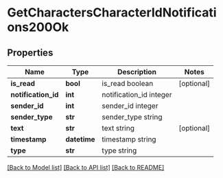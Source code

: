 # GetCharactersCharacterIdNotifications200Ok

## Properties
Name | Type | Description | Notes
------------ | ------------- | ------------- | -------------
**is_read** | **bool** | is_read boolean | [optional] 
**notification_id** | **int** | notification_id integer | 
**sender_id** | **int** | sender_id integer | 
**sender_type** | **str** | sender_type string | 
**text** | **str** | text string | [optional] 
**timestamp** | **datetime** | timestamp string | 
**type** | **str** | type string | 

[[Back to Model list]](../README.md#documentation-for-models) [[Back to API list]](../README.md#documentation-for-api-endpoints) [[Back to README]](../README.md)


